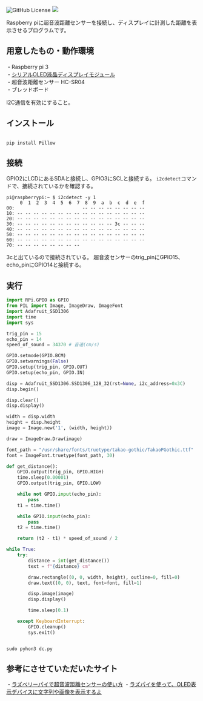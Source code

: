 ![GitHub License](https://img.shields.io/github/license/Sachinuhemo/LCD-displays-distance-measured-by-ultrasonic-sensor)
![](https://img.shields.io/github/repo-size/Sachinuhemo/LCD-displays-distance-measured-by-ultrasonic-sensor)


Raspberry piに超音波距離センサーを接続し、ディスプレイに計測した距離を表示させるプログラムです。
## 用意したもの・動作環境
・Raspberry pi 3<br>
・[シリアルOLED液晶ディスプレイモジュール](https://amzn.asia/d/0ixCi5Gz)<br>
・超音波距離センサー HC-SR04<br>
・ブレッドボード

I2C通信を有効にすること。

## インストール
```

pip install Pillow

```

## 接続
GPIO2にLCDにあるSDAと接続し、GPIO3にSCLと接続する。
`i2cdetect`コマンドで、接続されているかを確認する。
```
pi@raspberrypi:~ $ i2cdetect -y 1
     0  1  2  3  4  5  6  7  8  9  a  b  c  d  e  f
00:                         -- -- -- -- -- -- -- --
10: -- -- -- -- -- -- -- -- -- -- -- -- -- -- -- --
20: -- -- -- -- -- -- -- -- -- -- -- -- -- -- -- --
30: -- -- -- -- -- -- -- -- -- -- -- -- 3c -- -- --
40: -- -- -- -- -- -- -- -- -- -- -- -- -- -- -- --
50: -- -- -- -- -- -- -- -- -- -- -- -- -- -- -- --
60: -- -- -- -- -- -- -- -- -- -- -- -- -- -- -- --
70: -- -- -- -- -- -- -- --
```
3cと出ているので接続されている。
超音波センサーのtrig_pinにGPIO15、echo_pinにGPIO14と接続する。

## 実行
```python
import RPi.GPIO as GPIO
from PIL import Image, ImageDraw, ImageFont
import Adafruit_SSD1306
import time
import sys

trig_pin = 15
echo_pin = 14
speed_of_sound = 34370 # 音速(cm/s)

GPIO.setmode(GPIO.BCM)
GPIO.setwarnings(False)
GPIO.setup(trig_pin, GPIO.OUT)
GPIO.setup(echo_pin, GPIO.IN)

disp = Adafruit_SSD1306.SSD1306_128_32(rst=None, i2c_address=0x3C)
disp.begin()

disp.clear()
disp.display()

width = disp.width
height = disp.height
image = Image.new('1', (width, height))

draw = ImageDraw.Draw(image)

font_path = "/usr/share/fonts/truetype/takao-gothic/TakaoPGothic.ttf"
font = ImageFont.truetype(font_path, 30)

def get_distance():
    GPIO.output(trig_pin, GPIO.HIGH)
    time.sleep(0.00001)
    GPIO.output(trig_pin, GPIO.LOW)

    while not GPIO.input(echo_pin):
        pass
    t1 = time.time()

    while GPIO.input(echo_pin):
        pass
    t2 = time.time()

    return (t2 - t1) * speed_of_sound / 2

while True:
    try:
        distance = int(get_distance())
        text = f"{distance} cm"

        draw.rectangle((0, 0, width, height), outline=0, fill=0)
        draw.text((0, 0), text, font=font, fill=1)

        disp.image(image)
        disp.display()

        time.sleep(0.1)

    except KeyboardInterrupt:
        GPIO.cleanup()
        sys.exit()
```
```

sudo pyhon3 dc.py

```
## 参考にさせていただいたサイト
・[ラズベリーパイで超音波距離センサーの使い方](https://raspi-school.com/ultrasonic-sensor/)
・[ラズパイを使って、OLED表示デバイスに文字列や画像を表示するよ](https://zenn.dev/kotaproj/articles/6f08ea43cd4dda8e0d2f)
